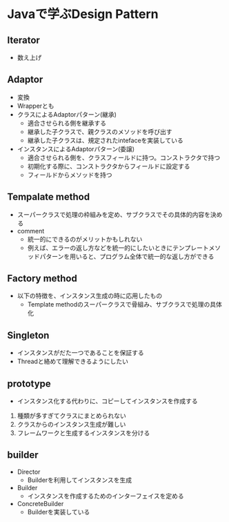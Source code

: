 # Javaで学ぶDesign Pattern
## Iterator
- 数え上げ
## Adaptor
- 変換
- Wrapperとも
- クラスによるAdaptorパターン(継承)
  - 適合させられる側を継承する
  - 継承した子クラスで、親クラスのメソッドを呼び出す
  - 継承した子クラスは、規定されたintefaceを実装している
- インスタンスによるAdaptorパターン(委譲)
  - 適合させられる側を、クラスフィールドに持つ。コンストラクタで持つ
  - 初期化する際に、コンストラクタからフィールドに設定する
  - フィールドからメソッドを持つ
 
## Tempalate method
- スーパークラスで処理の枠組みを定め、サブクラスでその具体的内容を決める
- comment
  - 統一的にできるのがメリットかもしれない
  - 例えば、エラーの返し方などを統一的にしたいときにテンプレートメソッドパターンを用いると、プログラム全体で統一的な返し方ができる
## Factory method
- 以下の特徴を、インスタンス生成の時に応用したもの
  - Template methodのスーパークラスで骨組み、サブクラスで処理の具体化
##  Singleton
- インスタンスがだた一つであることを保証する
- Threadと絡めて理解できるようにしたい

## prototype
- インスタンス化する代わりに、コピーしてインスタンスを作成する
1. 種類が多すぎてクラスにまとめられない
2. クラスからのインスタンス生成が難しい
3. フレームワークと生成するインスタンスを分ける

## builder
- Director
  - Builderを利用してインスタンスを生成
- Builder
  - インスタンスを作成するためのインターフェイスを定める
- ConcreteBuilder
  - Builderを実装している
